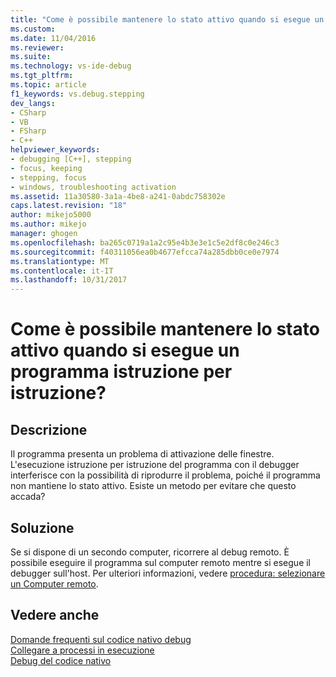 ```yaml
---
title: "Come è possibile mantenere lo stato attivo quando si esegue un programma istruzione per istruzione? | Microsoft Docs"
ms.custom: 
ms.date: 11/04/2016
ms.reviewer: 
ms.suite: 
ms.technology: vs-ide-debug
ms.tgt_pltfrm: 
ms.topic: article
f1_keywords: vs.debug.stepping
dev_langs:
- CSharp
- VB
- FSharp
- C++
helpviewer_keywords:
- debugging [C++], stepping
- focus, keeping
- stepping, focus
- windows, troubleshooting activation
ms.assetid: 11a30580-3a1a-4be8-a241-0abdc758302e
caps.latest.revision: "18"
author: mikejo5000
ms.author: mikejo
manager: ghogen
ms.openlocfilehash: ba265c0719a1a2c95e4b3e3e1c5e2df8c0e246c3
ms.sourcegitcommit: f40311056ea0b4677efcca74a285dbb0ce0e7974
ms.translationtype: MT
ms.contentlocale: it-IT
ms.lasthandoff: 10/31/2017
---
```

# <a name="how-can-i-keep-focus-when-stepping-through-my-program"></a>Come è possibile mantenere lo stato attivo quando si esegue un programma istruzione per istruzione?
## <a name="description"></a>Descrizione  
 Il programma presenta un problema di attivazione delle finestre. L'esecuzione istruzione per istruzione del programma con il debugger interferisce con la possibilità di riprodurre il problema, poiché il programma non mantiene lo stato attivo. Esiste un metodo per evitare che questo accada?  
  
## <a name="solution"></a>Soluzione  
 Se si dispone di un secondo computer, ricorrere al debug remoto. È possibile eseguire il programma sul computer remoto mentre si esegue il debugger sull'host. Per ulteriori informazioni, vedere [procedura: selezionare un Computer remoto](http://msdn.microsoft.com/en-us/4332ba8e-2f0b-4f62-b96a-e762b9f3c3ba).  
  
## <a name="see-also"></a>Vedere anche  
 [Domande frequenti sul codice nativo debug](../debugger/debugging-native-code-faqs.md)   
 [Collegare a processi in esecuzione](../debugger/attach-to-running-processes-with-the-visual-studio-debugger.md)   
 [Debug del codice nativo](../debugger/debugging-native-code.md)